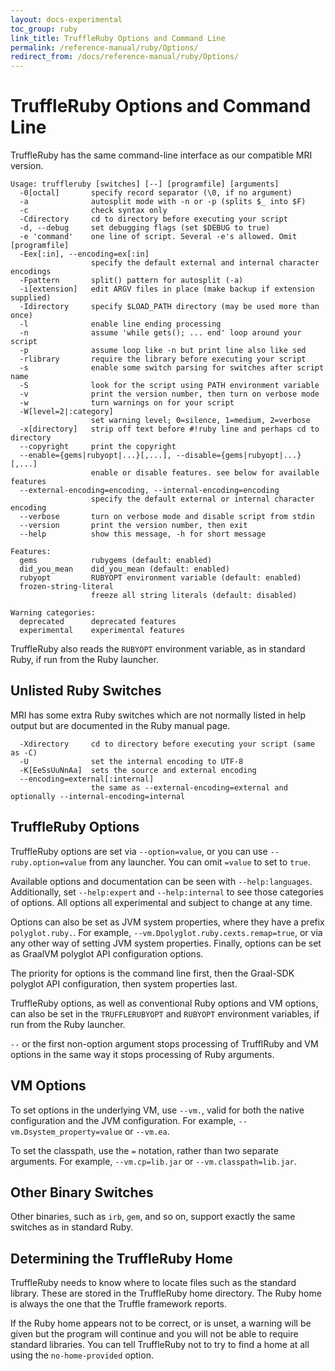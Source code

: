 ```yaml
---
layout: docs-experimental
toc_group: ruby
link_title: TruffleRuby Options and Command Line
permalink: /reference-manual/ruby/Options/
redirect_from: /docs/reference-manual/ruby/Options/
---
```

# TruffleRuby Options and Command Line

TruffleRuby has the same command-line interface as our compatible MRI version.

```shell
Usage: truffleruby [switches] [--] [programfile] [arguments]
  -0[octal]       specify record separator (\0, if no argument)
  -a              autosplit mode with -n or -p (splits $_ into $F)
  -c              check syntax only
  -Cdirectory     cd to directory before executing your script
  -d, --debug     set debugging flags (set $DEBUG to true)
  -e 'command'    one line of script. Several -e's allowed. Omit [programfile]
  -Eex[:in], --encoding=ex[:in]
                  specify the default external and internal character encodings
  -Fpattern       split() pattern for autosplit (-a)
  -i[extension]   edit ARGV files in place (make backup if extension supplied)
  -Idirectory     specify $LOAD_PATH directory (may be used more than once)
  -l              enable line ending processing
  -n              assume 'while gets(); ... end' loop around your script
  -p              assume loop like -n but print line also like sed
  -rlibrary       require the library before executing your script
  -s              enable some switch parsing for switches after script name
  -S              look for the script using PATH environment variable
  -v              print the version number, then turn on verbose mode
  -w              turn warnings on for your script
  -W[level=2|:category]
                  set warning level; 0=silence, 1=medium, 2=verbose
  -x[directory]   strip off text before #!ruby line and perhaps cd to directory
  --copyright     print the copyright
  --enable={gems|rubyopt|...}[,...], --disable={gems|rubyopt|...}[,...]
                  enable or disable features. see below for available features
  --external-encoding=encoding, --internal-encoding=encoding
                  specify the default external or internal character encoding
  --verbose       turn on verbose mode and disable script from stdin
  --version       print the version number, then exit
  --help          show this message, -h for short message

Features:
  gems            rubygems (default: enabled)
  did_you_mean    did_you_mean (default: enabled)
  rubyopt         RUBYOPT environment variable (default: enabled)
  frozen-string-literal
                  freeze all string literals (default: disabled)

Warning categories:
  deprecated      deprecated features
  experimental    experimental features
```

TruffleRuby also reads the `RUBYOPT` environment variable, as in standard
Ruby, if run from the Ruby launcher.

## Unlisted Ruby Switches

MRI has some extra Ruby switches which are not normally listed in help output
but are documented in the Ruby manual page.

```
  -Xdirectory     cd to directory before executing your script (same as -C)
  -U              set the internal encoding to UTF-8
  -K[EeSsUuNnAa]  sets the source and external encoding
  --encoding=external[:internal]
                  the same as --external-encoding=external and optionally --internal-encoding=internal
```

## TruffleRuby Options

TruffleRuby options are set via `--option=value`, or you can use `--ruby.option=value` from any launcher.
You can omit `=value` to set to `true`.

Available options and documentation can be seen with `--help:languages`.
Additionally, set `--help:expert` and `--help:internal` to see those categories of options.
All options all experimental and subject to change at any time.

Options can also be set as JVM system properties, where they have a prefix `polyglot.ruby.`.
For example, `--vm.Dpolyglot.ruby.cexts.remap=true`, or via any other way of setting JVM system properties.
Finally, options can be set as GraalVM polyglot API configuration options.

The priority for options is the command line first, then the Graal-SDK polyglot API configuration, then system properties last.

TruffleRuby options, as well as conventional Ruby options and VM options, can also be set in the `TRUFFLERUBYOPT` and `RUBYOPT` environment variables, if run from the Ruby launcher.

`--` or the first non-option argument stops processing of TrufflRuby and VM options in the same way it stops processing of Ruby arguments.

## VM Options

To set options in the underlying VM, use `--vm.`, valid for both the native configuration and the JVM configuration.
For example, `--vm.Dsystem_property=value` or `--vm.ea`.

To set the classpath, use the `=` notation, rather than two separate arguments.
For example, `--vm.cp=lib.jar` or `--vm.classpath=lib.jar`.

## Other Binary Switches

Other binaries, such as `irb`, `gem`, and so on, support exactly the same switches as in standard Ruby.

## Determining the TruffleRuby Home

TruffleRuby needs to know where to locate files such as the standard library.
These are stored in the TruffleRuby home directory.
The Ruby home is always the one that the Truffle framework reports.

If the Ruby home appears not to be correct, or is unset, a warning will be given but the program will continue and you will not be able to require standard libraries.
You can tell TruffleRuby not to try to find a home at all using the `no-home-provided` option.
